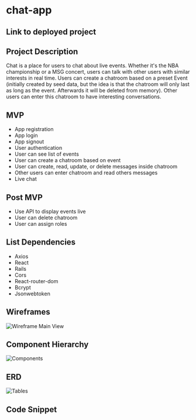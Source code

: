 # chat-app

## Link to deployed project

## Project Description
Chat is a place for users to chat about live events. Whether it's the NBA championship or a MSG concert, users can talk with other users with similar interests in real time. Users can create a chatroom based on a preset Event (initially created by seed data, but the idea is that the chatroom will only last as long as the event. Afterwards it will be deleted from memory). Other users can enter this chatroom to have interesting conversations.

## MVP
- App registration
- App login
- App signout
- User authentication
- User can see list of events
- User can create a chatroom based on event
- User can create, read, update, or delete messages inside chatroom
- Other users can enter chatroom and read others messages
- Live chat

## Post MVP
- Use API to display events live
- User can delete chatroom
- User can assign roles

## List Dependencies
- Axios
- React
- Rails
- Cors
- React-router-dom
- Bcrypt
- Jsonwebtoken

## Wireframes
![Wireframe Main View](https://res.cloudinary.com/ssohny/image/upload/v1554729701/IMG_0945.jpg)


## Component Hierarchy

![Components](https://res.cloudinary.com/ssohny/image/upload/v1554729701/IMG_0944.jpg)

## ERD

![Tables](https://res.cloudinary.com/ssohny/image/upload/v1554729701/IMG_0943.jpg)

## Code Snippet
```

```
